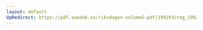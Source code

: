 ```yaml
---
layout: default
UpRedirect: https://pdf.swedeb.se/riksdagen-volumeG-pdf/199293/reg_199293/reg_199293_0161.pdf
---
```

